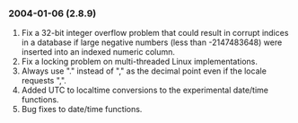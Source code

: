 ### 2004\-01\-06 (2\.8\.9\)

1. Fix a 32\-bit integer overflow problem that could result in corrupt
 indices in a database if large negative numbers (less than \-2147483648\)
 were inserted into an indexed numeric column.
2. Fix a locking problem on multi\-threaded Linux implementations.
3. Always use "." instead of "," as the decimal point even if the locale
 requests ",".
4. Added UTC to localtime conversions to the experimental date/time
 functions.
5. Bug fixes to date/time functions.




